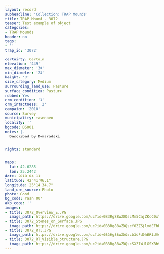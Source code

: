 ```yaml
---
layout: record
subheadline: 'Collection: TRAP Mounds'
title: TRAP Mound - 3072
teaser: Test example of object
categories:
- TRAP Mounds
header: no
tags:
- ''
trap_id: '3072'

certainty: Certain
elevation: '449'
max_diameter: '30'
min_diameter: '28'
height: '3'
size_category: Medium
surrounding_land_use: Pasture
surface_condition: Pasture
robbed: Yes
crm_condition: '3'
crm_intactness: '2'
campaign: '2010'
source: Survey
municipality: Yasenovo
locality: ''
bgcode: DS001
notes: |-
  Described by Domaradski.


rights: standard


maps:
  lat: 42.6285
  lon: 25.2442
date: 2018-04-11
latitude: 42°41'06.1"
longitude: 25°14'34.7"
land_use_source: Photo
photo: Good
bg_code: Yasn 007
akb_code: ''
images:
- title: 3072_Overview_E.JPG
  image_path: https://drive.google.com/uc?id=0B3Rg88wZDQscMm5CajZKcC0xT0E
- title: 3072_Stones_on_Surface.JPG
  image_path: https://drive.google.com/uc?id=0B3Rg88wZDQscY0ZZSjlxdEFhNGM
- title: 3072_RT1.JPG
  image_path: https://drive.google.com/uc?id=0B3Rg88wZDQscb3dPd0hER1dMdG8
- title: 3072_RT_Visible_Structure.JPG
  image_path: https://drive.google.com/uc?id=0B3Rg88wZDQscSXZlWUlGSXBhSFU
---
```

